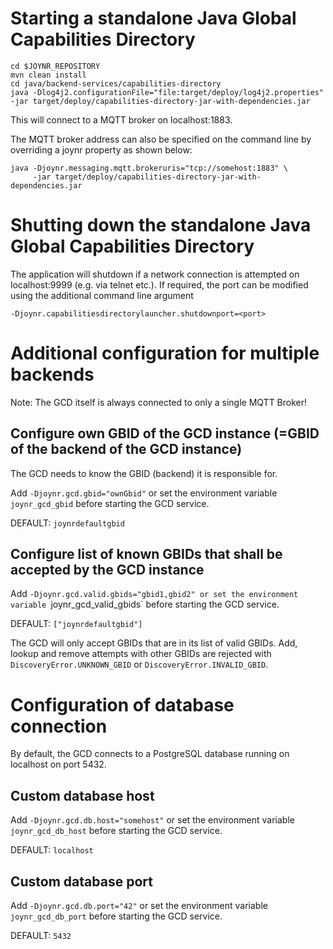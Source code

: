 # Starting a standalone Java Global Capabilities Directory

```
cd $JOYNR_REPOSITORY
mvn clean install
cd java/backend-services/capabilities-directory
java -Dlog4j2.configurationFile="file:target/deploy/log4j2.properties" -jar target/deploy/capabilities-directory-jar-with-dependencies.jar
```

This will connect to a MQTT broker on localhost:1883.

The MQTT broker address can also be specified on the command
line by overriding a joynr property as shown below:

```
java -Djoynr.messaging.mqtt.brokeruris="tcp://somehost:1883" \
     -jar target/deploy/capabilities-directory-jar-with-dependencies.jar
```

# Shutting down the standalone Java Global Capabilities Directory

The application will shutdown if a network connection is attempted on localhost:9999 (e.g. via
telnet etc.). If required, the port can be modified using the additional command line argument
```
-Djoynr.capabilitiesdirectorylauncher.shutdownport=<port>
```

# Additional configuration for multiple backends

Note: The GCD itself is always connected to only a single MQTT Broker!

## Configure own GBID of the GCD instance (=GBID of the backend of the GCD instance)

The GCD needs to know the GBID (backend) it is responsible for.

Add `-Djoynr.gcd.gbid="ownGbid"` or set the environment variable `joynr_gcd_gbid` before starting
the GCD service.

DEFAULT: `joynrdefaultgbid`

## Configure list of known GBIDs that shall be accepted by the GCD instance

Add `-Djoynr.gcd.valid.gbids="gbid1,gbid2" or set the environment variable `joynr_gcd_valid_gbids`
before starting the GCD service.

DEFAULT: `["joynrdefaultgbid"]`

The GCD will only accept GBIDs that are in its list of valid GBIDs. Add, lookup and remove
attempts with other GBIDs are rejected with `DiscoveryError.UNKNOWN_GBID` or
`DiscoveryError.INVALID_GBID`.

# Configuration of database connection

By default, the GCD connects to a PostgreSQL database running on localhost on port 5432.

## Custom database host

Add `-Djoynr.gcd.db.host="somehost"` or set the environment variable `joynr_gcd_db_host`
before starting the GCD service.

DEFAULT: `localhost`

## Custom database port

Add `-Djoynr.gcd.db.port="42"` or set the environment variable `joynr_gcd_db_port`
before starting the GCD service.

DEFAULT: `5432`


